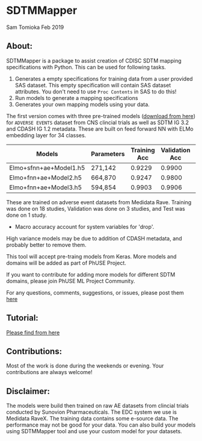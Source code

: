 # SDTMMapper
Sam Tomioka
Feb 2019

## About:

SDTMMapper is a package to assist creation of CDISC SDTM mapping specifications with Python. This can be used for following tasks.

1. Generates a empty specifications for training data from a user provided SAS dataset. This empty specification will contain SAS dataset attributes.  You don't need to use `Proc Contents` in SAS to do this!
2. Run models to generate a mapping specifications
3. Generates your own mapping models using your data.


The first version comes with three pre-trained models ([download from here](https://github.com/stomioka/sdtm_mapper)) for `ADVERSE EVENTS` dataset from CNS clincial trials as well as SDTM IG 3.2 and CDASH IG 1.2 metadata. These are built on feed forward NN with ELMo embedding layer for 34 classes.


| Models                 | Parameters | Training Acc | Validation Acc | Test Acc* |
|------------------------|------------|--------------|----------------|----------|
| Elmo+sfnn+ae+Model1.h5 | 271,142    | 0.9229       | 0.9900         | 0.9080   |
| Elmo+fnn+ae+Model2.h5  | 664,870    | 0.9247       | 0.9800         | 0.9195   |
| Elmo+fnn+ae+Model3.h5  | 594,854    | 0.9903       | 0.9906         | 0.9310   |

These are trained on adverse event datasets from Medidata Rave. Training was done on 18 studies, Validation was done on 3 studies, and Test was done on 1 study.
* Macro accuracy account for system variables for 'drop'.

High variance models may be due to addition of CDASH metadata, and probably better to remove them.

This tool will accept pre-traing models from Keras. More models and domains will be added as part of PhUSE Project. 

If you want to contribute for adding more models for different SDTM domains, please join PhUSE ML Project Community.

For any questions, comments, suggestions, or issues, please post them [here](https://github.com/stomioka/sdtm_mapper/issues)


## Tutorial:

[Please find from here](https://github.com/stomioka/sdtm_mapper)


## Contributions:

Most of the work is done during the weekends or evening. Your contributions are always welcome!


## Disclaimer:

The models were build then trained on raw AE datasets from clincial trials conducted by Sunovion Pharmaceuticals. The EDC system we use is Medidata RaveX. The training data contains some e-source data. The performance may not be good for your data.  You can also build your models using SDTMMapper tool and use your custom model for your datasets.


